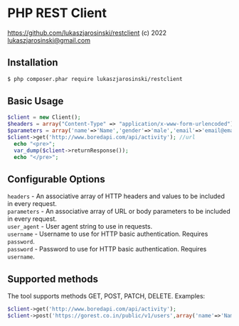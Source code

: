 PHP REST Client
===============
https://github.com/lukaszjarosinski/restclient 
(c) 2022 <lukaszjarosinski@gmail.com>  

Installation
-----------
``` sh
$ php composer.phar require lukaszjarosinski/restclient
```


Basic Usage
-----------
``` php
$client = new Client();
$headers = array("Content-Type" => "application/x-www-form-urlencoded"); //example headers, unnecessary
$parameters = array('name'=>'Name','gender'=>'male','email'=>'email@email.com','status'=>'active'); //example parameters, unnecessary
$client->get('http://www.boredapi.com/api/activity'); //url
  echo "<pre>";
  var_dump($client->returnResponse());
  echo "</pre>";
```


Configurable Options
--------------------
`headers` - An associative array of HTTP headers and values to be included in every request.  
`parameters` - An associative array of URL or body parameters to be included in every request.  
`user_agent` - User agent string to use in requests.  
`username` - Username to use for HTTP basic authentication. Requires `password`.  
`password` - Password to use for HTTP basic authentication. Requires `username`.  



Supported methods
--------------
The tool supports methods GET, POST, PATCH, DELETE.
Examples:

``` php
$client->get('http://www.boredapi.com/api/activity');
$client->post('https://gorest.co.in/public/v1/users',array('name'=>'Name','gender'=>'male','email'=>'email@email.com','status'=>'active'),array('Authorization'=>'Bearer '.$token));
```
